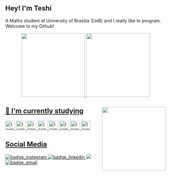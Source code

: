 ## Hey! I'm Teshi

A Maths student at University of Brasilia (UnB) and I really like to program. Welcome to my Github!

<div align="center">
  <a href="https://github.com/TeshiKTB">
  <img height="200" src="https://github-readme-stats.vercel.app/api?username=TeshiKTB&show_icons=true&theme=radical&include_all_commits=true&count_private=true"/>
  <img height="200" src="https://github-readme-stats.vercel.app/api/top-langs/?username=TeshiKTB&theme=radical"/>
</div>

<!--
[![Teshi's GitHub stats](https://github-readme-stats.vercel.app/api?username=TeshiKTB&count_private=true&show_icons=true&theme=radical)](https://github.com/TeshiKTB/github-readme-stats)

[![Top Langs](https://github-readme-stats.vercel.app/api/top-langs/?username=TeshiKTB&theme=radical)](https://github.com/TeshiKTB/github-readme-stats)
-->


<div>
  <img align="right" height="200" src="https://steamuserimages-a.akamaihd.net/ugc/1773832038147189269/BA0F99143B416D3427C96CB3102E3B5DE19B7720/?imw=160&imh=160&ima=fit&impolicy=Letterbox&imcolor=%23000000&letterbox=true">
</div>

## 🌱 I'm currently studying 
<div>
  <img alt="icon_cpp" height="30" src="https://cdn.jsdelivr.net/gh/devicons/devicon/icons/cplusplus/cplusplus-plain.svg" />
  <img alt="icon_java" height="30" src="https://cdn.jsdelivr.net/gh/devicons/devicon/icons/java/java-plain.svg" />
  <img alt="icon_python" height="30" src="https://cdn.jsdelivr.net/gh/devicons/devicon/icons/python/python-original.svg" />
  <img alt="icon_js" height="30" src="https://cdn.jsdelivr.net/gh/devicons/devicon/icons/javascript/javascript-plain.svg" />
  <img alt="icon_node" height="30" src="https://cdn.jsdelivr.net/gh/devicons/devicon/icons/nodejs/nodejs-plain.svg" />
  <img alt="icon_html" height="30" src="https://cdn.jsdelivr.net/gh/devicons/devicon/icons/html5/html5-plain.svg" />
  <img alt="icon_css" height="30" src="https://cdn.jsdelivr.net/gh/devicons/devicon/icons/css3/css3-plain.svg" />
  <img alt="icon_git" height="30" src="https://cdn.jsdelivr.net/gh/devicons/devicon/icons/git/git-plain.svg" />
</div>


## Social Media
<div>
  <a href="https://www.instagram.com/teshi_katsuba/" target="_blank">
    <img alt="badge_instagram" src="https://img.shields.io/badge/Instagram-E4405F?style=for-the-badge&logo=instagram&logoColor=white" />
  </a>
  <a href="https://www.linkedin.com/in/teshi-tsurumi-6395731a4/" target="_blank">
    <img alt="badge_linkedin" src="https://img.shields.io/badge/LinkedIn-0077B5?style=for-the-badge&logo=linkedin&logoColor=white"/>
  </a>
  <a href="https://steamcommunity.com/id/teshugo_/" target="_blank">
    <img alt"badge_steam" src="https://img.shields.io/badge/Steam-000000?style=for-the-badge&logo=steam&logoColor=white"/>
  </a>
  <a href="mailto:teshitsurumi@gmail.com" target="_blank">
    <img alt="badge_gmail" src="https://img.shields.io/badge/Gmail-D14836?style=for-the-badge&logo=gmail&logoColor=white"/>
  </a>

</div>
